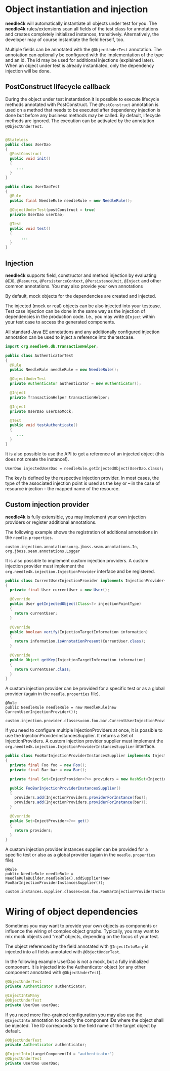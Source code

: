# Object instantiation and injection

**needle4k** will automatically instantiate all objects under test for you. The **needle4k** rules/extensions scan all fields of the
test class for annotations and creates completely initialized instances, transitively. Alternatively, the developer may of course
instantiate the field herself, too.

Multiple fields can be annotated with the `@ObjectUnderTest` annotation. The annotation can optionally be configured with the
implementation of the type and an id. The id may be used for additional injections (explained later). When an object under test is
already instantiated, only the dependency injection will be done.

## PostConstruct lifecycle callback

During the object under test instantiation it is possible to execute lifecycle methods annotated with PostConstruct. The
`@PostConstruct` annotation is used on a method that needs to be executed after dependency injection is done but before any
business methods may be called. By default, lifecycle methods are ignored. The execution can be activated by the annotation
`@ObjectUnderTest`.

```java

@Stateless
public class UserDao
{
  @PostConstruct
  public void init()
  {
     ...
  }
}
```

```java
public class UserDaoTest
{
  @Rule
  public final NeedleRule needleRule = new NeedleRule();

  @ObjectUnderTest(postConstruct = true)
  private UserDao userDao;

  @Test
  public void test()
  {
       ...
  }
}
```

## Injection

**needle4k** supports field, constructor and method injection by
evaluating `@EJB`, `@Resource`, `@PersistenceContext`, `@PersistenceUnit`, `@Inject` and other common annotations.
You may also provide your own annotations

By default, mock objects for the dependencies are created and injected.

The injected (mock or real) objects can be also injected into your testcase. Test case injection can be done in the same way as
the injection of dependencies in the production code. I.e., you may write `@Inject` within your test case to access the generated
components.

All standard Java EE annotations and any additionally configured injection annotation can be used to inject a reference into the
testcase.

```java
import org.needle4k.db.TransactionHelper;

public class AuthenticatorTest
{
  @Rule
  public NeedleRule needleRule = new NeedleRule();

  @ObjectUnderTest
  private Authenticator authenticator = new Authenticator();

  @Inject
  private TransactionHelper transactionHelper;

  @Inject
  private UserDao userDaoMock;

  @Test
  public void testAuthenticate()
  {
     ...
  }
}
```

It is also possible to use the API to get a reference of an injected object (this does not create the instance!).

    UserDao injectedUserDao = needleRule.getInjectedObject(UserDao.class);

The key is defined by the respective injection provider. In most cases, the type of the associated injection point is used as the
key or – in the case of resource injection – the mapped name of the resource.

## Custom injection provider

**needle4k** is fully extensible, you may implement your own injection providers or register additional annotations.

The following example shows the registration of additional annotations
in the `needle.properties`.

    custom.injection.annotations=org.jboss.seam.annotations.In, org.jboss.seam.annotations.Logger

It is also possible to implement custom injection providers. A custom injection provider must implement
the `org.needle4k.injection.InjectionProvider` interface and be registered.

```java
public class CurrentUserInjectionProvider implements InjectionProvider<User>
{
  private final User currentUser = new User();

  @Override
  public User getInjectedObject(Class<?> injectionPointType)
  {
    return currentUser;
  }

  @Override
  public boolean verify(InjectionTargetInformation information)
  {
    return information.isAnnotationPresent(CurrentUser.class);
  }

  @Override
  public Object getKey(InjectionTargetInformation information)
  {
    return CurrentUser.class;
  }
}
```

A custom injection provider can be provided for a specific test or as a global provider (again in the `needle.properties` file).

    @Rule
    public NeedleRule needleRule = new NeedleRule(new CurrentUserInjectionProvider());

    custom.injection.provider.classes=com.foo.bar.CurrentUserInjectionProvider

If you need to configure multiple InjectionProviders at once, it is possible to use the InjectionProviderInstancesSupplier. It
returns a Set of InjectionProviders. A custom injection provider supplier must implement the
`org.needle4k.injection.InjectionProviderInstancesSupplier` interface.

```java
public class FooBarInjectionProviderInstancesSupplier implements InjectionProviderInstancesSupplier
{
  private final Foo foo = new Foo();
  private final Bar bar = new Bar();

  private final Set<InjectProvider<?>> providers = new HashSet<InjectionProvider<?>>();

  public FooBarInjectionProviderInstancesSupplier()
  {
    providers.add(InjectionProviders.providerForInstance(foo));
    providers.add(InjectionProviders.providerForInstance(bar));
  }

  @Override
  public Set<InjectProvider<?>> get()
  {
    return providers;
  }
}
```

A custom injection provider instances supplier can be provided for a specific test or also as a global provider
(again in the `needle.properties` file).

    @Rule
    public NeedleRule needleRule = NeedleRuleBuilder.needleRule().addSupplier(new FooBarInjectionProviderInstancesSupplier());

    custom.instances.supplier.classes=com.foo.FooBarInjectionProviderInstancesSupplier

# Wiring of object dependencies

Sometimes you may want to provide your own objects as components or influence the wiring of complex object graphs. Typically, you
may want to mix mock objects and “real” objects, depending on the focus of your test.

The object referenced by the field annotated with `@InjectIntoMany` is injected into all fields annotated with `@ObjectUnderTest`.

In the following example UserDao is not a mock, but a fully initialized component. It is injected into the Authenticator object
(or any other component annotated with `@ObjectUnderTest`).

```java
@ObjectUnderTest
private Authenticator authenticator;

@InjectIntoMany
@ObjectUnderTest
private UserDao userDao;
```

If you need more fine-grained configuration you may also use the `@InjectInto` annotation to specify the component IDs
where the object shall be injected. The ID corresponds to the field name of the target object by default.

```java
@ObjectUnderTest
private Authenticator authenticator;

@InjectInto(targetComponentId = "authenticator")
@ObjectUnderTest
private UserDao userDao;
```
